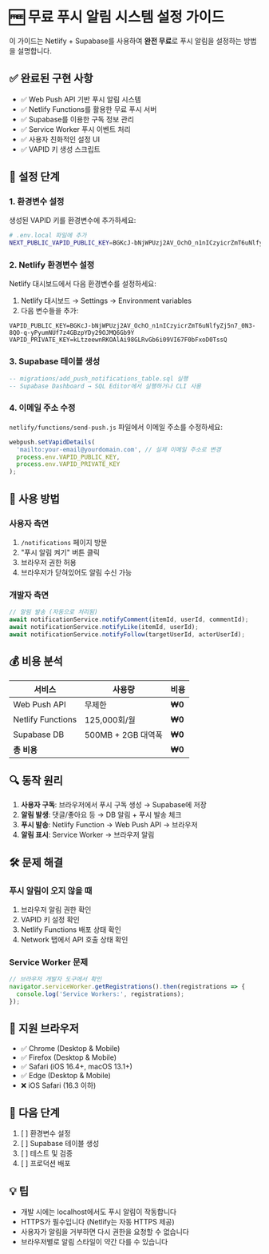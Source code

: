 # 🆓 무료 푸시 알림 시스템 설정 가이드

이 가이드는 Netlify + Supabase를 사용하여 **완전 무료**로 푸시 알림을 설정하는 방법을 설명합니다.

## ✅ 완료된 구현 사항

- ✅ Web Push API 기반 푸시 알림 시스템
- ✅ Netlify Functions를 활용한 무료 푸시 서버
- ✅ Supabase를 이용한 구독 정보 관리
- ✅ Service Worker 푸시 이벤트 처리
- ✅ 사용자 친화적인 설정 UI
- ✅ VAPID 키 생성 스크립트

## 🔧 설정 단계

### 1. 환경변수 설정

생성된 VAPID 키를 환경변수에 추가하세요:

```bash
# .env.local 파일에 추가
NEXT_PUBLIC_VAPID_PUBLIC_KEY=BGKcJ-bNjWPUzj2AV_OchO_n1nICzyicrZmT6uNlfyZj5n7_0N3-8QO-q-yPyumNUf7z4GBzpYDy29OJMQ6Gb9Y
```

### 2. Netlify 환경변수 설정

Netlify 대시보드에서 다음 환경변수를 설정하세요:

1. Netlify 대시보드 → Settings → Environment variables
2. 다음 변수들을 추가:

```
VAPID_PUBLIC_KEY=BGKcJ-bNjWPUzj2AV_OchO_n1nICzyicrZmT6uNlfyZj5n7_0N3-8QO-q-yPyumNUf7z4GBzpYDy29OJMQ6Gb9Y
VAPID_PRIVATE_KEY=kLtzeewnRKOAlAi98GLRvGb6i09VI67F0bFxoD0TssQ
```

### 3. Supabase 테이블 생성

```sql
-- migrations/add_push_notifications_table.sql 실행
-- Supabase Dashboard → SQL Editor에서 실행하거나 CLI 사용
```

### 4. 이메일 주소 수정

`netlify/functions/send-push.js` 파일에서 이메일 주소를 수정하세요:

```javascript
webpush.setVapidDetails(
  'mailto:your-email@yourdomain.com', // 실제 이메일 주소로 변경
  process.env.VAPID_PUBLIC_KEY,
  process.env.VAPID_PRIVATE_KEY
);
```

## 🚀 사용 방법

### 사용자 측면
1. `/notifications` 페이지 방문
2. "푸시 알림 켜기" 버튼 클릭
3. 브라우저 권한 허용
4. 브라우저가 닫혀있어도 알림 수신 가능

### 개발자 측면
```typescript
// 알림 발송 (자동으로 처리됨)
await notificationService.notifyComment(itemId, userId, commentId);
await notificationService.notifyLike(itemId, userId);
await notificationService.notifyFollow(targetUserId, actorUserId);
```

## 💰 비용 분석

| 서비스            | 사용량             | 비용   |
| ----------------- | ------------------ | ------ |
| Web Push API      | 무제한             | **₩0** |
| Netlify Functions | 125,000회/월       | **₩0** |
| Supabase DB       | 500MB + 2GB 대역폭 | **₩0** |
| **총 비용**       |                    | **₩0** |

## 🔍 동작 원리

1. **사용자 구독**: 브라우저에서 푸시 구독 생성 → Supabase에 저장
2. **알림 발생**: 댓글/좋아요 등 → DB 알림 + 푸시 발송 체크
3. **푸시 발송**: Netlify Function → Web Push API → 브라우저
4. **알림 표시**: Service Worker → 브라우저 알림

## 🛠️ 문제 해결

### 푸시 알림이 오지 않을 때
1. 브라우저 알림 권한 확인
2. VAPID 키 설정 확인
3. Netlify Functions 배포 상태 확인
4. Network 탭에서 API 호출 상태 확인

### Service Worker 문제
```javascript
// 브라우저 개발자 도구에서 확인
navigator.serviceWorker.getRegistrations().then(registrations => {
  console.log('Service Workers:', registrations);
});
```

## 📱 지원 브라우저

- ✅ Chrome (Desktop & Mobile)
- ✅ Firefox (Desktop & Mobile) 
- ✅ Safari (iOS 16.4+, macOS 13.1+)
- ✅ Edge (Desktop & Mobile)
- ❌ iOS Safari (16.3 이하)

## 🎯 다음 단계

1. [ ] 환경변수 설정
2. [ ] Supabase 테이블 생성  
3. [ ] 테스트 및 검증
4. [ ] 프로덕션 배포

## 💡 팁

- 개발 시에는 localhost에서도 푸시 알림이 작동합니다
- HTTPS가 필수입니다 (Netlify는 자동 HTTPS 제공)
- 사용자가 알림을 거부하면 다시 권한을 요청할 수 없습니다
- 브라우저별로 알림 스타일이 약간 다를 수 있습니다